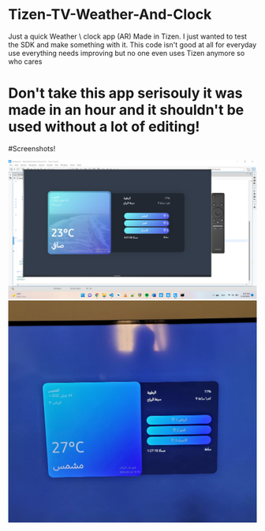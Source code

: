 # Tizen-TV-Weather-And-Clock
Just a quick Weather \ clock app (AR) Made in Tizen. I just wanted to test the SDK and make something with it. This code isn't good at all for everyday use everything needs improving but no one even uses Tizen anymore so who cares

# Don't take this app serisouly it was made in an hour and it shouldn't be used without a lot of editing!

#Screenshots!

<img src="https://github.com/Sal7one/Tizen-TV-Weather-And-Clock/blob/master/Screenshot.png" alt="feed example" >

<img src="https://github.com/Sal7one/Tizen-TV-Weather-And-Clock/blob/master/fromtv.jpg" alt="feed example" >

 
